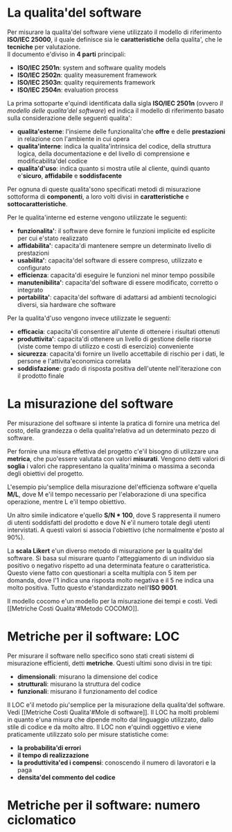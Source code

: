 # La qualita'del software
Per misurare la qualita'del software viene utilizzato il modello di riferimento **ISO/IEC 25000**, il quale definisce sia le **caratteristiche** della qualita', che le **tecniche** per valutazione.  
Il documento e'diviso in **4 parti** principali:
- **ISO/IEC 2501n**: system and software quality models
- **ISO/IEC 2502n**: quality measurement framework
- **ISO/IEC 2503n**: quality requirements framework
- **ISO/IEC 2504n**: evaluation process

La prima sottoparte e'quindi identificata dalla sigla **ISO/IEC 2501n** (ovvero *Il modello delle qualita'del software*) ed indica il modello di riferimento basato sulla considerazione delle seguenti qualita':
- **qualita'esterne**: l'insieme delle funzionalita'che **offre** e delle **prestazioni** in relazione con l'ambiente in cui opera
- **qualita'interne**: indica la qualita'intrinsica del codice, della struttura logica, della documentazione e del livello di comprensione e modificabilita'del codice
- **qualita'd'uso**: indica quanto si mostra utile al cliente, quindi quanto e'**sicuro**, **affidabile** e **soddisfacente**

Per ognuna di queste qualita'sono specificati metodi di misurazione sottoforma di **componenti**, a loro volti divisi in **caratteristiche** e **sottocaratteristiche**.  

Per le qualita'interne ed esterne vengono utilizzate le seguenti:
- **funzionalita'**: il software deve fornire le funzioni implicite ed esplicite per cui e'stato realizzato
- **affidabilita'**: capacita'di mantenere sempre un determinato livello di prestazioni
- **usabilita'**: capacita'del software di essere compreso, utilizzato e configurato
- **efficienza**: capacita'di eseguire le funzioni nel minor tempo possibile
- **manutenibilita'**: capacita'del software di essere modificato, corretto o integrato
- **portabilita'**: capacita'del software di adattarsi ad ambienti tecnologici diversi, sia hardware che software

Per la qualita'd'uso vengono invece utilizzate le seguenti:
- **efficacia**: capacita'di consentire all'utente di ottenere i risultati ottenuti
- **produttivita'**: capacita'di ottenere un livello di gestione delle risorse (viste come tempo di utilizzo e costi di esercizio) conveniente
- **sicurezza**: capacita'di fornire un livello accettabile di rischio per i dati, le persone e l'attivita'economica correlata
- **soddisfazione**: grado di risposta positiva dell'utente nell'iterazione con il prodotto finale

# La misurazione del software
Per misurazione del software si intente la pratica di fornire una metrica del costo, della grandezza o della qualita'relativa ad un determinato pezzo di software.

Per fornire una misura effettiva del progetto c'e'il bisogno di utilizzare una **metrica**, che puo'essere valutata con valori **misurati**. Vengono detti valori di **soglia** i valori che rappresentano la qualita'minima o massima a seconda degli obiettivi del progetto.

L'esempio piu'semplice della misurazione del'efficienza software e'quella **M/L**, dove M e'il tempo necessario per l'elaborazione di una specifica operazione, mentre L e'il tempo obiettivo.

Un altro simile indicatore e'quello **S/N * 100**, dove S rappresenta il numero di utenti soddisfatti del prodotto e dove N e'il numero totale degli utenti intervistati. A questi valori si associa l'obiettivo (che normalmente e'posto al 90%).

La **scala Likert** e'un diverso metodo di misurazione per la qualita'del software. Si basa sul misurare quanto l'atteggiamento di un individuo sia positivo o negativo rispetto ad una determinata feature o caratteristica. Questo viene fatto con questionari a scelta multipla con 5 item per domanda, dove l'1 indica  una risposta molto negativa e il 5 ne indica una molto positiva. Tutto questo e'standardizzato nell'**ISO 9001**.

Il modello cocomo e'un modello per la misurazione dei tempi e costi. Vedi [[Metriche Costi Qualita'#Metodo COCOMO]].

# Metriche per il software: LOC
Per misurare il software nello specifico sono stati creati sistemi di misurazione efficienti, detti **metriche**. Questi ultimi sono divisi in tre tipi:
- **dimensionali**: misurano la dimensione del codice
- **strutturali**: misurano la struttura del codice
- **funzionali**: misurano il funzionamento del codice

Il LOC e'il metodo piu'semplice per la misurazione della qualita'del software. Vedi [[Metriche Costi Qualita'#Mole di software]]. Il LOC ha molti problemi in quanto e'una misura che dipende molto dal linguaggio utilizzato, dallo stile di codice e da molto altro. Il LOC non e'quindi oggettivo e viene praticamente utilizzato solo per misure statistiche come:
- **la probabilita'di errori**
- **il tempo di realizzazione**
- **la produttivita'ed i compensi**: conoscendo il numero di lavoratori e la paga
- **densita'del commento del codice**

# Metriche per il software: numero ciclomatico
